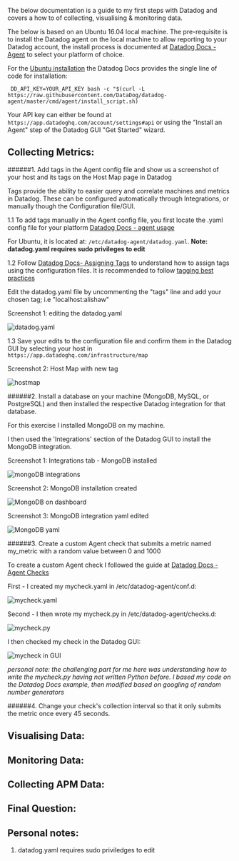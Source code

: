 The below documentation is a guide to my first steps with Datadog and covers a how to of collecting, visualising & monitoring data.

The below is based on an Ubuntu 16.04 local machine.
The pre-requisite is to install the Datadog agent on the local machine to allow reporting to your Datadog account, the install process is documented at [Datadog Docs - Agent](https://docs.datadoghq.com/agent/) to select your platform of choice. 

For the [Ubuntu installation](https://docs.datadoghq.com/agent/basic_agent_usage/ubuntu/) the Datadog Docs provides the single line of code for installation:

` DD_API_KEY=YOUR_API_KEY bash -c "$(curl -L https://raw.githubusercontent.com/DataDog/datadog-agent/master/cmd/agent/install_script.sh)`

Your API key can either be found at `https://app.datadoghq.com/account/settings#api` or using the "Install an Agent" step of the Datadog GUI "Get Started" wizard.

## Collecting Metrics:
######1. Add tags in the Agent config file and show us a screenshot of your host and its tags on the Host Map page in Datadog

Tags provide the ability to easier query and correlate machines and metrics in Datadog. These can be configured automatically through Integrations, or manually though the Configuration file/GUI.

1.1 To add tags manually in the Agent config file, you first locate the .yaml config file for your platform [Datadog Docs - agent usage](https://docs.datadoghq.com/agent/basic_agent_usage/)

For Ubuntu, it is located at: `/etc/datadog-agent/datadog.yaml`. 
**Note: datadog.yaml requires sudo privileges to edit**

1.2 Follow [Datadog Docs- Assigning Tags](https://docs.datadoghq.com/getting_started/tagging/assigning_tags) to understand how to assign tags using the configuration files. It is recommended to follow [tagging best practices](https://docs.datadoghq.com/getting_started/tagging/#tags-best-practices)

Edit the datadog.yaml file by uncommenting the "tags" line and add your chosen tag; i.e "localhost:alishaw"

Screenshot 1: editing the datadog.yaml

![datadog.yaml](https://github.com/ali-shaw/hiring-engineers/blob/ali-shaw-se/images/assiging-tag-datadogyaml.png)

1.3 Save your edits to the configuration file and confirm them in the Datadog GUI by selecting your host in `https://app.datadoghq.com/infrastructure/map`

Screenshot 2: Host Map with new tag

![hostmap](https://github.com/ali-shaw/hiring-engineers/blob/ali-shaw-se/images/assigning-tag-HostMap.png)

######2. Install a database on your machine (MongoDB, MySQL, or PostgreSQL) and then installed the respective Datadog integration for that database.

For this exercise I installed MongoDB on my machine.

I then used the 'Integrations' section of the Datadog GUI to install the MongoDB integration.

Screenshot 1: Integrations tab - MongoDB installed

![mongoDB integrations](https://github.com/ali-shaw/hiring-engineers/blob/ali-shaw-se/images/Integrations_tab_MongoDB.png)

Screenshot 2: MongoDB installation created

![MongoDB on dashboard](https://github.com/ali-shaw/hiring-engineers/blob/ali-shaw-se/images/MongoDB_installed.png)

Screenshot 3: MongoDB integration yaml edited

![MongoDB yaml](https://github.com/ali-shaw/hiring-engineers/blob/ali-shaw-se/images/MongoYAML.png)

######3. Create a custom Agent check that submits a metric named my_metric with a random value between 0 and 1000

To create a custom Agent check I followed the guide at [Datadog Docs - Agent Checks](https://docs.datadoghq.com/developers/agent_checks/)

First - I created my mycheck.yaml in /etc/datadog-agent/conf.d:

![mycheck.yaml](https://github.com/ali-shaw/hiring-engineers/blob/ali-shaw-se/images/mycheck_yaml.png)

Second - I then wrote my mycheck.py in /etc/datadog-agent/checks.d:

![mycheck.py](https://github.com/ali-shaw/hiring-engineers/blob/ali-shaw-se/images/mycheck_py.png)

I then checked my check in the Datadog GUI:

![mycheck in GUI](https://github.com/ali-shaw/hiring-engineers/blob/ali-shaw-se/images/mycheck_in_gui.png)

*personal note: the challenging part for me here was understanding how to write the mycheck.py having not written Python before. I based my code on the Datadog Docs example, then modified based on googling of random number generators*

######4. Change your check's collection interval so that it only submits the metric once every 45 seconds.



## Visualising Data:

## Monitoring Data:

## Collecting APM Data:

## Final Question:

## Personal notes:
1. datadog.yaml requires sudo priviledges to edit


